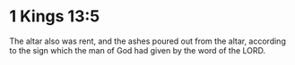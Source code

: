 # 1 Kings 13:5

The altar also was rent, and the ashes poured out from the altar, according to the sign which the man of God had given by the word of the LORD.
